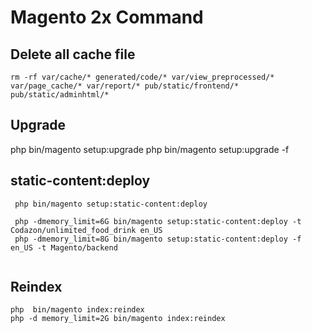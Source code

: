 
# Magento 2x Command

## Delete all cache file

```
rm -rf var/cache/* generated/code/* var/view_preprocessed/* var/page_cache/* var/report/* pub/static/frontend/* pub/static/adminhtml/* 
```


## Upgrade

php bin/magento setup:upgrade
php bin/magento setup:upgrade -f



## static-content:deploy
 
 ```
  php bin/magento setup:static-content:deploy

  php -dmemory_limit=6G bin/magento setup:static-content:deploy -t Codazon/unlimited_food_drink en_US
  php -dmemory_limit=8G bin/magento setup:static-content:deploy -f en_US -t Magento/backend
  
 ```
 ## Reindex
 
  ```
  php  bin/magento index:reindex
  php -d memory_limit=2G bin/magento index:reindex
  ```
  
  
